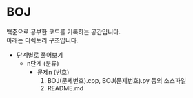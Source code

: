 # BOJ
백준으로 공부한 코드를 기록하는 공간입니다. <br>
아래는 디렉토리 구조입니다. <br>

* 단계별로 풀어보기
  * n단계 (분류)
    * 문제n (번호)
      1. BOJ(문제번호).cpp, BOJ(문제번호).py 등의 소스파일
      2. README.md